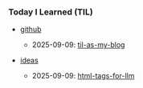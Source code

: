 ### Today I Learned (TIL)

<!-- TIL_START -->

- [github](topics/github/)
  - 2025-09-09: [til-as-my-blog](topics/github/til-as-my-blog.md)

- [ideas](topics/ideas/)
  - 2025-09-09: [html-tags-for-llm](topics/ideas/html-tags-for-llm.md)

<!-- TIL_END -->
